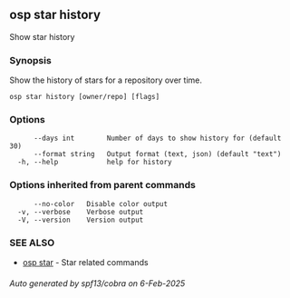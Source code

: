 ## osp star history

Show star history

### Synopsis

Show the history of stars for a repository over time.

```
osp star history [owner/repo] [flags]
```

### Options

```
      --days int        Number of days to show history for (default 30)
      --format string   Output format (text, json) (default "text")
  -h, --help            help for history
```

### Options inherited from parent commands

```
      --no-color   Disable color output
  -v, --verbose    Verbose output
  -V, --version    Version output
```

### SEE ALSO

* [osp star](osp_star.md)	 - Star related commands

###### Auto generated by spf13/cobra on 6-Feb-2025
